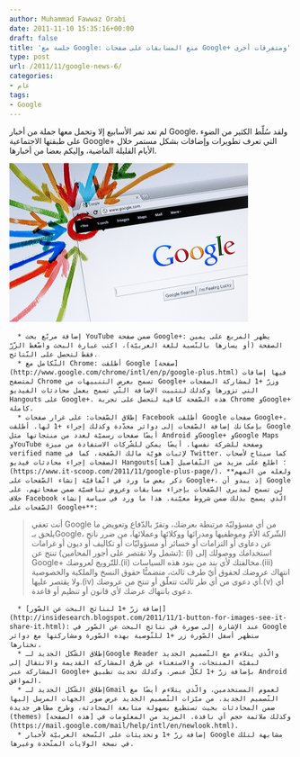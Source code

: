 ```yaml
---
author: Muhammad Fawwaz Orabi
date: 2011-11-10 15:35:16+00:00
draft: false
title: 'جلسة مع Google: منع المسابقات على صفحات Google+ ومتفرقات أخرى'
type: post
url: /2011/11/google-news-6/
categories:
- عام
tags:
- Google
---
```


لم تعد تمر الأسابيع إلا وتحمل معها جملة من أخبار Google، ولقد سُلِّط الكثير من الضوء على طبقتها الاجتماعية Google+ التي تعرف تطويرات وإضافات بشكل مستمر خلال الأيام القليلة الماضية، وإليكم بعضا من أخبارها.

[![google plus](google-plus.jpg)
](google-plus.jpg)



	  * إضافة مربّع بحث YouTube ضمن صفحة Google+: يظهر المربع على يمين الصفحة (أو يسارها بالنّسبة للغة العربيّة)، اكتب عبارة البحث واضّغط الزّرّ فقط لتحصل على النّتائج.
	  * التّكامل مع Chrome: أطلقت Google [صفحة](http://www.google.com/chrome/intl/en/p/google-plus.html) فيها إضافات لمتصفح Chrome تسمح بعرض التنبيهات من Google+ وزرّ +1 لمشاركة الصفحات التي تزورها وكذلك لتثبيت الإضافة التّي تسمح بعمل محادثات الفيديو Hangouts على Google+. هذه الصّفحة كافية لتحصل على تجربة Chrome وGoogle+ كاملة.
	  * إطلاق الصّفحات: على غرار صفحات Facebook أطلقت Google صفحات Google+، بإمكانك إضافة الصّفحات إلى دوائر محدّدة وكذلك إجراء +1 لها. أطلقت Google أيضًا صفحات رسميّة لعدد من منتجاتها مثل Android وGoogle+ وGoogle Maps وYouTube وصفحة للشركة نفسها. أيضًا يمكن للشّركات الاستفادة من ميزة verified name لإثبات هويّة مالك الصّفحة، كما في Twitter. كما سيتاح لأصحاب الصفحات إجراء محادثات فيديو Hangouts؛ اطلع على مزيد من التّفاصيل [هنا](https://www.it-scoop.com/2011/11/google-plus-page/). **ولعله من المهم ذكر بعض ما ورد في اتّفاقيّة إنشاء الصّفحات على Google+، إذ يبدو أن Google لن تسمح لمديري الصّفحات بإجراء مسابقات وعروض تنافسيّة ضمن صفحاتهم، على خلاف Facebook الّذي يسمح بذلك ضمن شروط معيّنة. هذا ما ورد في سياسة إنشاء الصّفحات على Google+**:



<blockquote>أنت تعفي Google من أي مسؤوليّة مرتبطة بعرضك، وتقرّ بالدّفاع وتعويض ما يلحق بـGoogle، الشّركة الأمّ وموظفيها ومدرائها ووكلائها وعملائها، من ضرر ناتج عن دعاوى أو التزامات أو خسائر أو مسؤوليّات أو تكاليف أو ديون أو غرامات (تشمل ولا تقتصر على أجور المحامين) تنتج عن: (i) استخدامك ووصولك إلى Google+ للتّرويج لعروضك.(ii) مخالفتك لأي بند من بنود هذه السياسات.(iii) انتهاك عروضك لحقوق أيّ طرف ثالث، متضمنًّا حقوق النسخ والملكية والخصوصية ولا يقتصر عليها.(iv) أي دعوى من أي طر ثالث تتعلّق أو تنتج من عروضك.(v) أي دعوى بانتهاك عرضك لأي قانون أو تنظيم أو قاعدة.</blockquote>





	  * [إضافة زرّ +1 لنتائج البحث عن الصّور](http://insidesearch.blogspot.com/2011/11/1-button-for-images-see-it-share-it.html): عند الإشارة إلى صورة في نتائج البحث عن الصّور في Google ستظهر أسفل الصّورة زر +1 للتّوصية بهذه الصّورة ومشاركتها مع دوائر تختارها.
	  * إطلاق الشّكل الجديد لـGoogle Reader والّذي يتلاءم مع التّصميم الجديد لبقيّة المنتجات، والاستغناء عن طرق المشاركة القديمة والانتقال إلى المشاركة عبر Google+ بإضافة زرّ +1 لكلّ عنصر. وكذلك تحديث تطبيق Android الموافق.
	  * إطلاق الشّكل الجديد لـGmail لعموم المستخدمين، والّذي يتلاءم أيضًا مع التّصميم الجديد. من ميّزات التّصميم الجديد عرض صور الجهات المرسل إليها ضمن المحادثات بحيث تستطيع بسهولة متابعة المحادثة، وطرح مظاهر جديدة (themes) وكذلك ملائمة حجم أي نافذة. المزيد من المعلومات في [هذه الصفحة](https://mail.google.com/mail/help/intl/en/newlook.html).
	  * إضافة زرّ +1 وتحديثات على النّسخة العربيّة لأخبار Google مشابهة لتلك في نسخة الولايات المتّحدة وغيرها.



## 

